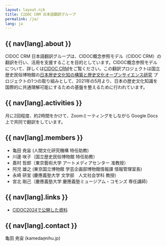 ```yaml
---
layout: layout.njk
title: CIDOC CRM 日本語翻訳グループ
permalink: /ja/
lang: ja
---
```


<h2 id="about">{{ nav[lang].about }}</h2>

CIDOC CRM 日本語翻訳グループは、CIDOC概念参照モデル（CIDOC CRM）の翻訳を行い、活用を支援することを目的としています。CIDOC概念参照モデルについて、詳しくは[CIDOC CRM](http://www.cidoc-crm.org/)をご覧ください。この翻訳プロジェクトは国立歴史民俗博物館の[日本歴史文化知の構築と歴史文化オープンサイエンス研究](https://www.metaresource.jp/) プロジェクトの1つの取り組みとして、2021年の5月より、日本の歴史文化知識を国際的に共通理解可能にするための基盤を整えるために行われています。

<h2 id="activities">{{ nav[lang].activities }}</h2>

月に2回程度、約2時間をかけて、Zoomミーティングをしながら Google Docs 上で共同で翻訳をしています。

<h2 id="members">{{ nav[lang].members }}</h2>

- 亀田 尭宙 (人間文化研究機構 特任助教)
- 川邊 咲子（国立歴史民俗博物館 特任助教）
- 嘉村 哲郎（東京藝術大学 アートメディアセンター 准教授）
- 阿児 雄之 (東京国立博物館 学芸企画部博物館情報課 情報管理室長)
- 永崎 研宣 (慶應義塾大学 文学部　人文社会学科 教授)
- 宮北 剛己（慶應義塾大学 慶應義塾ミュージアム・コモンズ 専任講師）

<h2 id="links">{{ nav[lang].links }}</h2>

- [CIDOC2024で公開した資料](https://drive.google.com/drive/folders/17EK5wMdvHvwTcLxaFIdY7h_XcBij3KE9?ths=true)

<h2 id="contact">{{ nav[lang].contact }}</h2>

亀田 尭宙 (kameda`@`nihu&#x2e;jp)